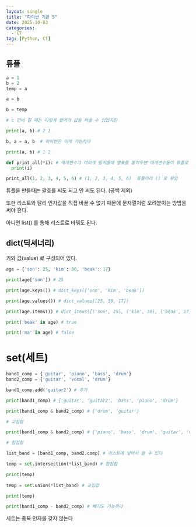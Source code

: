 ```yaml
---
layout: single
title: "파이썬 기본 5"
date: 2025-10-03
categories:
  - CT
tag: [Python, CT]
---
```


## 튜플

```python
a = 1
b = 2
temp = a

a = b

b = temp

# c 언어 할 때는 이렇게 했어야 값을 바꿀 수 있었지만

print(a, b) # 2 1

b, a = a, b  # 파이썬은 이게 가능하다

print(a, b) # 1 2

```

```python
def print_all(*i): # 매개변수가 여러개 들어올때 별표를 붙여두면 매개변수들이 튜플로 묶이게 된다
  print(i)

print_all(1, 2, 3, 4, 5, 6) # (1, 2, 3, 4, 5, 6)  튜플이라 () 로 묶임

```

튜플을 만들때는 괄호를 써도 되고 안 써도 된다. (공백 제외)

또한 리스트와 달리 인자값을 직접 바꿀 수 없기 때문에 문자열처럼 오려붙이는 방법을 써야 한다.

아니면 list() 를 통해 리스트로 바꿔도 된다.


## dict(딕셔너리)

키와 값(value) 로 구성되어 있다.

```python
age = {'son': 25, 'kim': 30, 'beak': 17}

print(age['son']) # 25

print(age.keys()) # dict_keys(['son', 'kim', 'beak'])

print(age.values()) # dict_values([25, 30, 17])

print(age.items()) # dict_items([('son', 25), ('kim', 30), ('beak', 17)])

print('beak' in age) # true

print('ma' in age) # false
```

# set(세트)

```python
band1_comp = {'guitar', 'piano', 'bass', 'drum'}
band2_comp = {'guitar', 'vocal', 'drum'}

band1_comp.add('guitar2') # 추가

print(band1_comp) # {'guitar', 'guitar2', 'bass', 'piano', 'drum'}

print(band1_comp & band2_comp) # {'drum', 'guitar'}

# 교집합

print(band1_comp & band2_comp) # {'piano', 'bass', 'drum', 'guitar', 'vocal', 'sec_guitar'}

# 합집합

list_band = [band1_comp, band2.comp] # 리스트에 넣어서 쓸 수 있다

temp = set.intersection(*list_band) # 합집합

print(temp) 
 
temp = set.union(*list_band) # 교집합

print(temp)

print(band1_comp - band2_comp) # 빼기도 가능하다
```

세트는 중복 인자를 갖지 않는다
